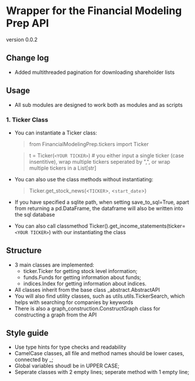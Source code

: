 # Wrapper for the Financial Modeling Prep API

version 0.0.2

## Change log

- Added multithreaded pagination for downloading shareholder lists

## Usage

- All sub modules are designed to work both as modules and as scripts

### 1. Ticker Class

- You can instantiate a Ticker class:

  > from FinancialModelingPrep.tickers import Ticker
  >

  > t = Ticker(`<YOUR TICKER>`) # you either input a single ticker (case insentitive), wrap multiple tickers seperated by ",", or wrap multiple tickers in a List[str]

- You can also use the class methods without instantiating:
  > Ticker.get_stock_news(<`TICKER`>, <`start_date`>)

- If you have specified a sqlite path, when setting save_to_sql=True, apart from returning a pd.DataFrame, the dataframe will also be written into the sql database
- You can also call classmethod Ticker().get_income_statements(ticker=`<YOUR TICKER>`) with our instantiating the class

## Structure

- 3 main classes are implemented:
  - ticker.Ticker for getting stock level information;
  - funds.Funds for getting information about funds;
  - indices.Index for getting information about indices.
- All classes inherit from the base class _abstract.AbstractAPI
- You will also find utility classes, such as utils.utils.TickerSearch, which helps with searching for companies by keywords
- There is also a graph_construction.ConstructGraph class for constructing a graph from the API

## Style guide

- Use type hints for type checks and readability
- CamelCase classes, all file and method names should be lower cases, connected by \_;
- Global variables shoudl be in UPPER CASE;
- Seperate classes with 2 empty lines; seperate method with 1 empty line;
